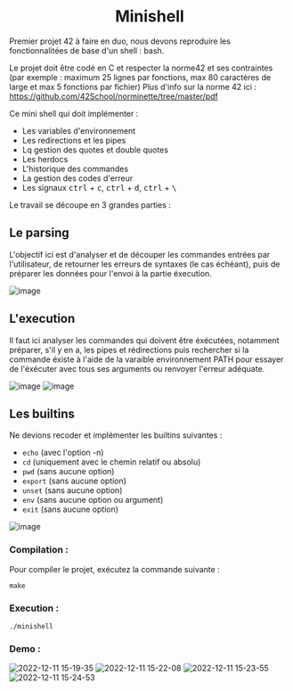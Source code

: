 <h1 align="center">Minishell</h1>

Premier projet 42 à faire en duo, nous devons reproduire les fonctionnalitées de base d'un shell : bash.

Le projet doit être codé en C et respecter la norme42 et ses contraintes (par exemple : maximum 25 lignes par fonctions, max 80 caractères de large et max 5 fonctions par fichier) 
Plus d'info sur la norme 42 ici : https://github.com/42School/norminette/tree/master/pdf

Ce mini shell qui doit implémenter :

- Les variables d'environnement
- Les redirections et les pipes
- Lq gestion des quotes et double quotes
- Les herdocs
- L'historique des commandes
- La gestion des codes d'erreur
- Les signaux <kbd>ctrl</kbd> +  <kbd>c</kbd>, <kbd>ctrl</kbd> +  <kbd>d</kbd>, <kbd>ctrl</kbd> + <kbd> \ </kbd>

Le travail se découpe en 3 grandes parties :

<h2 align="left">Le parsing</h2>

L'objectif ici est d'analyser et de découper les commandes entrées par l'utilisateur, de retourner les erreurs de syntaxes (le cas échéant), puis de préparer les données pour l'envoi à la partie éxecution.

![image](https://user-images.githubusercontent.com/49345674/206907247-f69ff28b-985c-491d-8184-ef4147d0613e.png)

<h2 align="left">L'execution</h2>

Il faut ici analyser les commandes qui doivent être éxécutées, notamment préparer, s'il y en a, les pipes et rédirections puis rechercher si la commande éxiste à l'aide de la varaible environnement PATH pour essayer de l'éxécuter avec tous ses arguments ou renvoyer l'erreur adéquate.

![image](https://user-images.githubusercontent.com/49345674/206907622-7ede78d7-da42-45f6-a979-8b0cc2317abd.png)
![image](https://user-images.githubusercontent.com/49345674/206910263-5ce9b5b8-4d4a-427c-86f9-3452b51d3aa4.png)

<h2 align="left">Les builtins</h2>
Ne devions recoder et implémenter les builtins suivantes :

- `echo` (avec l'option -n)
- `cd` (uniquement avec le chemin relatif ou absolu)
- `pwd` (sans aucune option)
- `export` (sans aucune option)
- `unset` (sans aucune option)
- `env` (sans aucune option ou argument)
- `exit` (sans aucune option)

![image](https://user-images.githubusercontent.com/49345674/206907930-77516d62-a503-4b16-907a-bb24a1795170.png)

### Compilation :

Pour compiler le projet, exécutez la commande suivante :

```
make
```

### Execution :

```
./minishell
```

### Demo :
![2022-12-11 15-19-35](https://user-images.githubusercontent.com/49345674/206909462-cfa7ed08-981c-4f39-a496-68a0df8d9ab6.gif)
![2022-12-11 15-22-08](https://user-images.githubusercontent.com/49345674/206909465-0c02661d-37f7-4fd6-90cc-414989a21884.gif)
![2022-12-11 15-23-55](https://user-images.githubusercontent.com/49345674/206909467-bba10126-ac87-495b-922f-3620ac340088.gif)
![2022-12-11 15-24-53](https://user-images.githubusercontent.com/49345674/206909470-756fba27-5177-4dae-93c2-4eba883c8695.gif)


